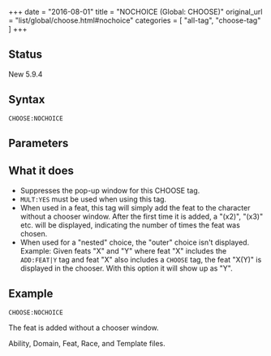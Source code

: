 +++
date = "2016-08-01"
title = "NOCHOICE (Global: CHOOSE)"
original_url = "list/global/choose.html#nochoice"
categories = [ "all-tag", "choose-tag" ]
+++

## Status

New 5.9.4

## Syntax

`CHOOSE:NOCHOICE`

## Parameters




What it does
------------

-   Suppresses the pop-up window for this CHOOSE tag.
-   `MULT:YES` must be used when using this tag.
-   When used in a feat, this tag will simply add the feat to the
    character without a chooser window. After the first time it is
    added, a "(x2)", "(x3)" etc. will be displayed, indicating the
    number of times the feat was chosen.
-   When used for a "nested" choice, the "outer" choice isn't displayed.
    Example: Given feats "X" and "Y" where feat "X" includes the
    `ADD:FEAT|Y` tag and feat "X" also includes a `CHOOSE` tag, the feat
    "X(Y)" is displayed in the chooser. With this option it will show up
    as "Y".

Example
-------

`CHOOSE:NOCHOICE`

The feat is added without a chooser window.

Ability, Domain, Feat, Race, and Template files.

